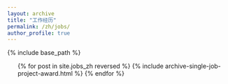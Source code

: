 ```yaml
---
layout: archive
title: "工作经历"
permalink: /zh/jobs/
author_profile: true
---
```

{% include base_path %}

<link rel="stylesheet" type="text/css" href="/assets/css/mystyle.css">
<link rel="stylesheet" href="https://cdnjs.cloudflare.com/ajax/libs/font-awesome/4.7.0/css/font-awesome.min.css">

<div class="{{ include.type | default: "list" }}__item">
  <article class="archive__item" itemscope itemtype="http://schema.org/CreativeWork">
    <div class="resume-box">
      <ul>
        {% for post in site.jobs_zh reversed %}
          {% include archive-single-job-project-award.html %}
        {% endfor %}
      </ul>
    </div>
  </article>
</div>

<script>
  document.querySelectorAll('.resume-box .clickableicon').forEach(function(icon) {
    icon.addEventListener('click', function() {
      let li = icon.parentNode;
      li.classList.toggle('collapsed');
    });
  });
</script>
